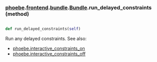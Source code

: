 ### [phoebe](phoebe.md).[frontend](phoebe.frontend.md).[bundle](phoebe.frontend.bundle.md).[Bundle](phoebe.frontend.bundle.Bundle.md).run_delayed_constraints (method)


```py

def run_delayed_constraints(self)

```



Run any delayed constraints.  See also:
* [phoebe.interactive_constraints_on](phoebe.interactive_constraints_on.md)
* [phoebe.interactive_constraints_off](phoebe.interactive_constraints_off.md)

